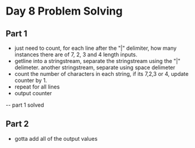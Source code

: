 # Day 8 Problem Solving

## Part 1

- just need to count, for each line after the "|" delimiter, how many instances there are of 7, 2, 3 and 4 length inputs.
- getline into a stringstream, separate the stringstream using the "|" delimeter. another stringstream, separate using space delimeter
- count the number of characters in each string, if its 7,2,3 or 4, update counter by 1.
- repeat for all lines
- output counter

-- part 1 solved

## Part 2

- gotta add all of the output values